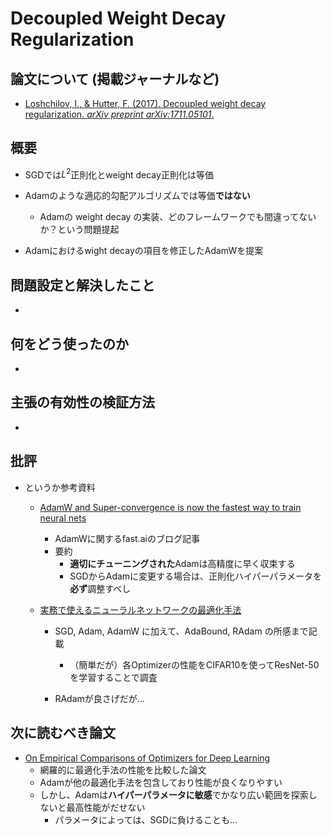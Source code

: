 # Decoupled Weight Decay Regularization

## 論文について (掲載ジャーナルなど)
- [Loshchilov, I., & Hutter, F. (2017). Decoupled weight decay regularization. *arXiv preprint arXiv:1711.05101*.](https://arxiv.org/pdf/1711.05101.pdf)

## 概要
- SGDでは$L^2$正則化とweight decay正則化は等価
- Adamのような適応的勾配アルゴリズムでは等価**ではない**
  - Adamの weight decay の実装、どのフレームワークでも間違ってないか？という問題提起

- Adamにおけるwight decayの項目を修正したAdamWを提案

## 問題設定と解決したこと
- 

## 何をどう使ったのか
- 

## 主張の有効性の検証方法
- 

## 批評
- というか参考資料
  - [AdamW and Super-convergence is now the fastest way to train neural nets ](https://www.fast.ai/2018/07/02/adam-weight-decay/)
    - AdamWに関するfast.aiのブログ記事
    - 要約
      - **適切にチューニングされた**Adamは高精度に早く収束する
      - SGDからAdamに変更する場合は、正則化ハイパーパラメータを**必ず**調整すべし

  - [実務で使えるニューラルネットワークの最適化手法](https://acro-engineer.hatenablog.com/entry/2019/12/25/130000)
    - SGD, Adam, AdamW に加えて、AdaBound, RAdam の所感まで記載
      - （簡単だが）各Optimizerの性能をCIFAR10を使ってResNet-50を学習することで調査

    - RAdamが良さげだが…


## 次に読むべき論文
- [On Empirical Comparisons of Optimizers for Deep Learning](https://arxiv.org/pdf/1910.05446.pdf)
  - 網羅的に最適化手法の性能を比較した論文
  - Adamが他の最適化手法を包含しており性能が良くなりやすい
  - しかし、Adamは**ハイパーパラメータに敏感**でかなり広い範囲を探索しないと最高性能がだせない
    - パラメータによっては、SGDに負けることも…
